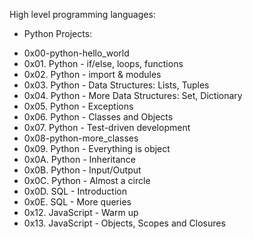 High level programming languages:

* Python Projects:
- 0x00-python-hello_world
- 0x01. Python - if/else, loops, functions
- 0x02. Python - import & modules
- 0x03. Python - Data Structures: Lists, Tuples
- 0x04. Python - More Data Structures: Set, Dictionary
- 0x05. Python - Exceptions
- 0x06. Python - Classes and Objects
- 0x07. Python - Test-driven development
- 0x08-python-more_classes
- 0x09. Python - Everything is object
- 0x0A. Python - Inheritance
- 0x0B. Python - Input/Output
- 0x0C. Python - Almost a circle
- 0x0D. SQL - Introduction
- 0x0E. SQL - More queries
- 0x12. JavaScript - Warm up
- 0x13. JavaScript - Objects, Scopes and Closures
